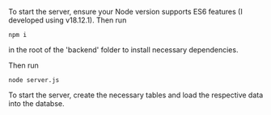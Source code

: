 To start the server, ensure your Node version supports ES6 features (I developed using v18.12.1). Then run 
```
npm i 
```
in the root of the 'backend' folder to install necessary dependencies.

Then run 

```
node server.js
```
To start the server, create the necessary tables and load the respective data into the databse.